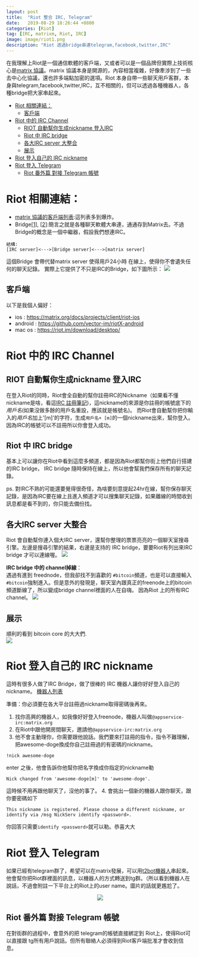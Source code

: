```yaml
---
layout: post
title:  "Riot 整合 IRC, Telegram"
date:   2019-08-29 18:26:44 +0800
categories: [Riot]
tag: [IRC, matrixm, Riot, IRC]
image: image/riot1.png
description: "Riot 透過bridge串連telegram,facebook,twitter,IRC"
---
```


在我理解上Riot是一個通信軟體的客戶端，又或者可以是一個品牌但實際上技術核心是[matrix 協議](https://github.com/matrix-org)。matrix 協議本身是開源的，內容相當複雜，好像牽涉到了一些去中心化協議，還也許多端點加密的選項。Riot 本身自帶一些聊天用戶客群，本身與telegram,facebook,twitter,IRC，互不相關的，但可以透過各種機器人，各種bridge把大家串起來。

- [Riot 相關連結：](#riot-%e7%9b%b8%e9%97%9c%e9%80%a3%e7%b5%90)
  - [客戶端](#%e5%ae%a2%e6%88%b6%e7%ab%af)
- [Riot 中的 IRC Channel](#riot-%e4%b8%ad%e7%9a%84-irc-channel)
  - [RIOT 自動幫你生成nickname 登入IRC](#riot-%e8%87%aa%e5%8b%95%e5%b9%ab%e4%bd%a0%e7%94%9f%e6%88%90nickname-%e7%99%bb%e5%85%a5irc)
  - [Riot 中 IRC bridge](#riot-%e4%b8%ad-irc-bridge)
  - [各大IRC server 大整合](#%e5%90%84%e5%a4%a7irc-server-%e5%a4%a7%e6%95%b4%e5%90%88)
  - [展示](#%e5%b1%95%e7%a4%ba)
- [Riot 登入自己的 IRC nickname](#riot-%e7%99%bb%e5%85%a5%e8%87%aa%e5%b7%b1%e7%9a%84-irc-nickname)
- [Riot 登入 Telegram](#riot-%e7%99%bb%e5%85%a5-telegram)
  - [Riot 番外篇 對接 Telegram 帳號](#riot-%e7%95%aa%e5%a4%96%e7%af%87-%e5%b0%8d%e6%8e%a5-telegram-%e5%b8%b3%e8%99%9f)

# Riot 相關連結：
* [matrix 協議的客戶端列表](https://matrix.org/docs/projects/try-matrix-now):這列表多到爆炸。
* Bridge[[1](https://matrix.org/bridges)], [[2](https://github.com/matrix-org/matrix-appservice-bridge)]:簡言之就是各種聊天軟體大串連，通通存到Matrix去。不過Bridge的概念是一個中繼器，假設我們想連IRC。
```
結構:
[IRC server]<--->[Bridge server]<--->[matrix server]
```
這個Bridge 會帶代替matrix server 使得用戶24小時 在線上，使得你不會遺失任何的聊天記錄。
實際上它提供了不只是IRC的Bridge，如下圖所示：
![](/image/riot1.png)


## 客戶端
以下是我個人偏好：
* ios : https://matrix.org/docs/projects/client/riot-ios
* android : https://github.com/vector-im/riotX-android
* mac os : https://riot.im/download/desktop/

# Riot 中的 IRC Channel

## RIOT 自動幫你生成nickname 登入IRC
在登入Riot的同時，Riot會全自動的幫你註冊IRC的Nickname（如果看不懂nickname是啥，看這[IRC 註冊筆記](https://awesome-doge.github.io/how-to-use-irc/))，這nickname的來源是你註冊的帳號底下的*用戶名*(如果沒做多餘的用戶名重設，應該就是帳號名)。
而Riot會自動幫你把你輸入的*用戶名*加上'[m]'的字符，生成`用戶名+ [m]`的一個nickname出來，幫你登入。因為IRC的帳號可以不註冊所以你會登入成功。

## Riot 中 IRC bridge
基本上可以讓你在Riot中看到這麼多頻道，都是因為Riot都幫你街上他們自行搭建的IRC bridge， IRC bridge 隨時保持在線上，所以他會幫我們保存所有的聊天記錄。

ps. 對IRC不熟的可能還要覺得很奇怪，為啥要刻意提起24hr在線，幫你保存聊天記錄，是因為IRC要在線上且進入頻道才可以搜集聊天記錄，如果離線的時間收到訊息都是看不到的，你只能去備份找。

## 各大IRC server 大整合
Riot 會自動幫你連入個大IRC server，還幫你整理的票票亮亮的一個聊天室搜尋引擎。左邊是搜尋引擎的結果，右邊是支持的 IRC bridge，要要Riot有列出來IRC bridge 才可以連線喔。
![](/image/irc1.png)

**IRC bridge 中的 channel掉線**：    
遇過有進到 freednode，但我卻找不到喜歡的 `#bitcoin`頻道，也是可以直接輸入`#bitcoin`強制進入。但是意外的發現是，聊天室內跟真正的freenode上的bitcoin頻道斷線了，所以變成bridge channel裡面的人在自嗨。
因為Riot 上的所有IRC channel。
![](/image/irc2.png)

## 展示
順利的看到 bitcoin core 的大大們.   
![](/image/irc4.png)

# Riot 登入自己的 IRC nickname
這時有很多人做了IRC Bridge，做了很棒的 IRC 機器人讓你好好登入自己的nickname。
[機器人列表](https://github.com/matrix-org/matrix-appservice-IRC/wiki/Bridged-IRC-networks)

準備：你必須要在各大平台註冊過nickname取得密碼後再來。
1. 找你高興的機器人，如我像好好登入freenode，機器人叫做`@appservice-irc:matrix.org`
2. 在Riot中跟他開房間聊天，邀請他`@appservice-irc:matrix.org`
3. 他不會主動理你，你需要跟他說話。我們要來打註冊的指令，指令不難理解，把awesome-doge換成你自己註冊過的有密碼的nickname。
```
!nick awesome-doge
```
enter 之後，他會告訴你他幫你把名字換成你指定的nickname勒
```
Nick changed from 'awesome-doge[m]' to 'awesome-doge'.
```
這時候不用再跟他聊天了，沒他的事了。
4. 會挑出一個新的機器人跟你聊天，跟你要密碼如下
```
This nickname is registered. Please choose a different nickname, or identify via /msg NickServ identify <password>.
```
你回答只需要`identify <password>`就可以勒。恭喜大大


# Riot 登入 Telegram
如果已經有telegram群了，希望可以在matrix發展，可以用[t2bot機器人](https://t2bot.io/telegram/)串起來。他會幫你把Riot群裡面的訊息，以機器人的方式轉送到tg群。（所以看到機器人在說話，不過會附註一下平台上的Riot上的user name。圖片的話就更尷尬了。

<div align="center"><img src="/image/irc3.png"/></div>

## Riot 番外篇 對接 Telegram 帳號

在對街群的過程中，會意外的把 telegram的帳號直接綁定到 Riot上，使得Riot可以直接跟 tg所有用戶說話。但所有聯絡人必須得到Riot客戶端批准才會收到信息。